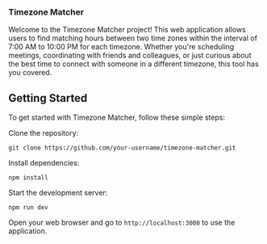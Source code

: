 ### Timezone Matcher
Welcome to the Timezone Matcher project! This web application allows users to find matching hours between two time zones within the interval of 7:00 AM to 10:00 PM for each timezone. Whether you're scheduling meetings, coordinating with friends and colleagues, or just curious about the best time to connect with someone in a different timezone, this tool has you covered.


## Getting Started
To get started with Timezone Matcher, follow these simple steps:

Clone the repository:


`git clone https://github.com/your-username/timezone-matcher.git`

Install dependencies:


`npm install`

Start the development server:


`npm run dev`

Open your web browser and go to `http://localhost:3000` to use the application.
